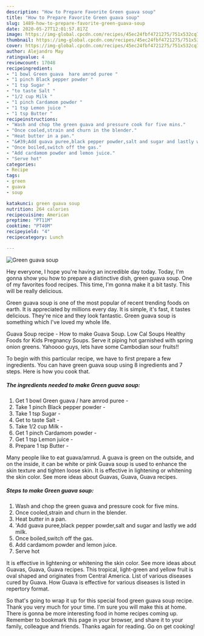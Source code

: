 ```yaml
---
description: "How to Prepare Favorite Green guava soup"
title: "How to Prepare Favorite Green guava soup"
slug: 1489-how-to-prepare-favorite-green-guava-soup
date: 2020-05-27T12:01:57.817Z
image: https://img-global.cpcdn.com/recipes/45ec24fbf4721275/751x532cq70/green-guava-soup-recipe-main-photo.jpg
thumbnail: https://img-global.cpcdn.com/recipes/45ec24fbf4721275/751x532cq70/green-guava-soup-recipe-main-photo.jpg
cover: https://img-global.cpcdn.com/recipes/45ec24fbf4721275/751x532cq70/green-guava-soup-recipe-main-photo.jpg
author: Alejandro May
ratingvalue: 4
reviewcount: 17048
recipeingredient:
- "1 bowl Green guava  hare amrod puree "
- "1 pinch Black pepper powder "
- "1 tsp Sugar "
- "to taste Salt "
- "1/2 cup Milk "
- "1 pinch Cardamom powder "
- "1 tsp Lemon juice "
- "1 tsp Butter "
recipeinstructions:
- "Wash and chop the green guava and pressure cook for five mins."
- "Once cooled,strain and churn in the blender."
- "Heat butter in a pan."
- "&#39;Add guava puree,black pepper powder,salt and sugar and lastly we add milk."
- "Once boiled,switch off the gas."
- "Add cardamom powder and lemon juice."
- "Serve hot"
categories:
- Recipe
tags:
- green
- guava
- soup

katakunci: green guava soup 
nutrition: 264 calories
recipecuisine: American
preptime: "PT11M"
cooktime: "PT40M"
recipeyield: "4"
recipecategory: Lunch

---
```



![Green guava soup](https://img-global.cpcdn.com/recipes/45ec24fbf4721275/751x532cq70/green-guava-soup-recipe-main-photo.jpg)

Hey everyone, I hope you're having an incredible day today. Today, I'm gonna show you how to prepare a distinctive dish, green guava soup. One of my favorites food recipes. This time, I'm gonna make it a bit tasty. This will be really delicious.

Green guava soup is one of the most popular of recent trending foods on earth. It is appreciated by millions every day. It is simple, it's fast, it tastes delicious. They're nice and they look fantastic. Green guava soup is something which I've loved my whole life.

Guava Soup recipe - How to make Guava Soup. Low Cal Soups Healthy Foods for Kids Pregnancy Soups. Serve it piping hot garnished with spring onion greens. Yahoooo guys, lets have some Cambodian sour fruits!!


To begin with this particular recipe, we have to first prepare a few ingredients. You can have green guava soup using 8 ingredients and 7 steps. Here is how you cook that.

<!--inarticleads1-->

##### The ingredients needed to make Green guava soup:

1. Get 1 bowl Green guava / hare amrod puree -
1. Take 1 pinch Black pepper powder -
1. Take 1 tsp Sugar -
1. Get to taste Salt -
1. Take 1/2 cup Milk -
1. Get 1 pinch Cardamom powder -
1. Get 1 tsp Lemon juice -
1. Prepare 1 tsp Butter -


Many people like to eat guava/amrud. A guava is green on the outside, and on the inside, it can be white or pink Guava soup is used to enhance the skin texture and tighten loose skin. It is effective in lightening or whitening the skin color. See more ideas about Guavas, Guava, Guava recipes. 

<!--inarticleads2-->

##### Steps to make Green guava soup:

1. Wash and chop the green guava and pressure cook for five mins.
1. Once cooled,strain and churn in the blender.
1. Heat butter in a pan.
1. &#39;Add guava puree,black pepper powder,salt and sugar and lastly we add milk.
1. Once boiled,switch off the gas.
1. Add cardamom powder and lemon juice.
1. Serve hot


It is effective in lightening or whitening the skin color. See more ideas about Guavas, Guava, Guava recipes. This tropical, light-green and yellow fruit is oval shaped and originates from Central America. List of various diseases cured by Guava. How Guava is effective for various diseases is listed in repertory format. 

So that's going to wrap it up for this special food green guava soup recipe. Thank you very much for your time. I'm sure you will make this at home. There is gonna be more interesting food in home recipes coming up. Remember to bookmark this page in your browser, and share it to your family, colleague and friends. Thanks again for reading. Go on get cooking!
